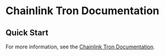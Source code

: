 # Chainlink Tron Documentation

## Quick Start

For more information, see the [Chainlink Tron Documentation](./docs/).
